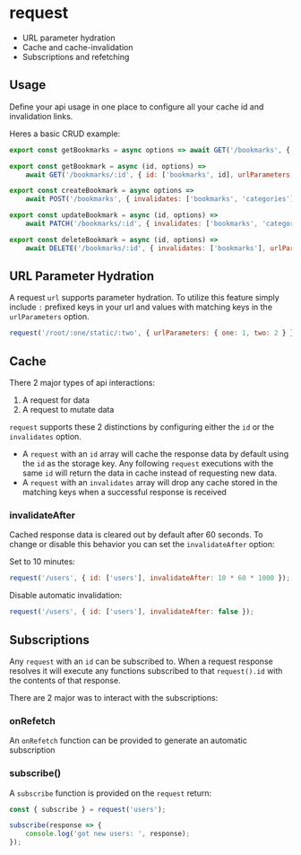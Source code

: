 # request

- URL parameter hydration
- Cache and cache-invalidation
- Subscriptions and refetching

## Usage

Define your api usage in one place to configure all your cache id and invalidation links.

Heres a basic CRUD example:

```js
export const getBookmarks = async options => await GET('/bookmarks', { id: 'bookmarks', ...options });

export const getBookmark = async (id, options) =>
	await GET('/bookmarks/:id', { id: ['bookmarks', id], urlParameters: { id }, ...options });

export const createBookmark = async options =>
	await POST('/bookmarks', { invalidates: ['bookmarks', 'categories'], ...options });

export const updateBookmark = async (id, options) =>
	await PATCH('/bookmarks/:id', { invalidates: ['bookmarks', 'categories'], urlParameters: { id }, ...options });

export const deleteBookmark = async (id, options) =>
	await DELETE('/bookmarks/:id', { invalidates: ['bookmarks'], urlParameters: { id }, ...options });
```

## URL Parameter Hydration

A request `url` supports parameter hydration. To utilize this feature simply include `:` prefixed keys in your url and values with matching keys in the `urlParameters` option.

```js
request('/root/:one/static/:two', { urlParameters: { one: 1, two: 2 } });
```

## Cache

There 2 major types of api interactions:

1. A request for data
2. A request to mutate data

`request` supports these 2 distinctions by configuring either the `id` or the `invalidates` option.

- A `request` with an `id` array will cache the response data by default using the `id` as the storage key. Any following `request` executions with the same `id` will return the data in cache instead of requesting new data.
- A `request` with an `invalidates` array will drop any cache stored in the matching keys when a successful response is received

### invalidateAfter

Cached response data is cleared out by default after 60 seconds. To change or disable this behavior you can set the `invalidateAfter` option:

Set to 10 minutes:

```js
request('/users', { id: ['users'], invalidateAfter: 10 * 60 * 1000 });
```

Disable automatic invalidation:

```js
request('/users', { id: ['users'], invalidateAfter: false });
```

## Subscriptions

Any `request` with an `id` can be subscribed to. When a request response resolves it will execute any functions subscribed to that `request().id` with the contents of that response.

There are 2 major was to interact with the subscriptions:

### onRefetch

An `onRefetch` function can be provided to generate an automatic subscription

### subscribe()

A `subscribe` function is provided on the `request` return:

```js
const { subscribe } = request('users');

subscribe(response => {
	console.log('got new users: ', response);
});
```
